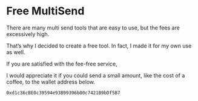 # Free MultiSend

There are many multi send tools that are easy to use, but the fees are excessively high.

That’s why I decided to create a free tool. In fact, I made it for my own use as well.

If you are satisfied with the fee-free service,

I would appreciate it if you could send a small amount, like the cost of a coffee, to the wallet address below.

`0xd1c36cBE0c39594e93B99396b00c7421B9bDf5B7`

